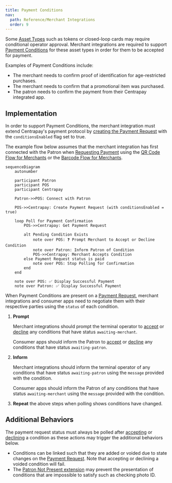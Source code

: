 ```yaml
---
title: Payment Conditions
nav:
  path: Reference/Merchant Integrations
  order: 9
---
```


Some [Asset Types](https://docs.centrapay.com/api/asset-types) such as tokens or closed-loop cards may require conditional operator approval. Merchant integrations are required to support [Payment Conditions](https://docs.centrapay.com/api/payment-requests#payment-condition) for these asset types in order for them to be accepted for payment.

Examples of Payment Conditions include:

- The merchant needs to confirm proof of identification for age-restricted purchases.
- The merchant needs to confirm that a promotional item was purchased.
- The patron needs to confirm the payment from their Centrapay integrated app.

## Implementation

In order to support Payment Conditions, the merchant integration must extend Centrapay's payment protocol by [creating the Payment Request](https://docs.centrapay.com/api/payment-requests#create-a-payment-request) with the `conditionsEnabled` flag set to true.

The example flow below assumes that the merchant integration has first connected with the Patron when [Requesting Payment](/guides/requesting-payment) using the [QR Code Flow for Merchants](/guides/merchant-integration-qr-code-flow) or the [Barcode Flow for Merchants](/guides/merchant-integration-barcode-flow).

```mermaid
sequenceDiagram
	autonumber

	participant Patron
	participant POS
	participant Centrapay

	Patron->>POS: Connect with Patron

	POS->>Centrapay: Create Payment Request (with conditionsEnabled = true)

	loop Poll for Payment Confirmation
		POS->>Centrapay: Get Payment Request

		alt Pending Condition Exists
			note over POS: ❓ Prompt Merchant to Accept or Decline Condition
			note over Patron: Inform Patron of Condition
			POS->>Centrapay: Merchant Accepts Condition
		else Payment Request status is paid
			note over POS: Stop Polling for Confirmation
		end
	end

	note over POS: ✅ Display Successful Payment
	note over Patron: ✅ Display Successful Payment
```

When Payment Conditions are present on a [Payment Request](https://docs.centrapay.com/api/payment-requests#payment-request), merchant integrations and consumer apps need to negotiate them with their respective parties using the `status` of each condition.

1. **Prompt**

    Merchant integrations should prompt the terminal operator to [accept](https://docs.centrapay.com/api/payment-requests#accept-payment-condition-for-a-payment-request-experimental) or [decline](https://docs.centrapay.com/api/payment-requests#decline-payment-condition-for-a-payment-request-experimental) any conditions that have status `awaiting-merchant`.

    Consumer apps should inform the Patron to [accept](https://docs.centrapay.com/api/payment-requests#accept-payment-condition-for-a-payment-request-experimental) or [decline](https://docs.centrapay.com/api/payment-requests#decline-payment-condition-for-a-payment-request-experimental) any conditions that have status `awaiting-patron`.

2. **Inform**

    Merchant integrations should inform the terminal operator of any conditions that have status `awaiting-patron` using the `message` provided with the condition.

    Consumer apps should inform the Patron of any conditions that have status `awaiting-merchant` using the `message` provided with the condition.

3. **Repeat** the above steps when polling shows conditions have changed.

## Additional Behaviors

The payment request status must always be polled after [accepting](https://docs.centrapay.com/api/payment-requests#accept-payment-condition-for-a-payment-request-experimental) or [declining](https://docs.centrapay.com/api/payment-requests#decline-payment-condition-for-a-payment-request-experimental) a condition as these actions may trigger the additional behaviors below.

- Conditions can be linked such that they are added or voided due to state changes on the [Payment Request](https://docs.centrapay.com/api/payment-requests#payment-request). Note that accepting or declining a voided condition will fail.
- The [Patron Not Present extension](/guides/patron-not-present) may prevent the presentation of conditions that are impossible to satisfy such as checking photo ID.

